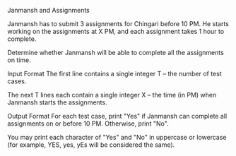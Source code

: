 Janmansh and Assignments

Janmansh has to submit 3 assignments for Chingari before 10 PM. He starts working on the assignments at X PM, and each assignment takes 1 hour to complete.

Determine whether Janmansh will be able to complete all the assignments on time.

Input Format
The first line contains a single integer T – the number of test cases.

The next T lines each contain a single integer X – the time (in PM) when Janmansh starts the assignments.

Output Format
For each test case, print "Yes" if Janmansh can complete all assignments on or before 10 PM. Otherwise, print "No".

You may print each character of "Yes" and "No" in uppercase or lowercase (for example, YES, yes, yEs will be considered the same).
